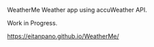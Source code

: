 WeatherMe
Weather app using accuWeather API.

Work in Progress.

https://eitanpano.github.io/WeatherMe/
